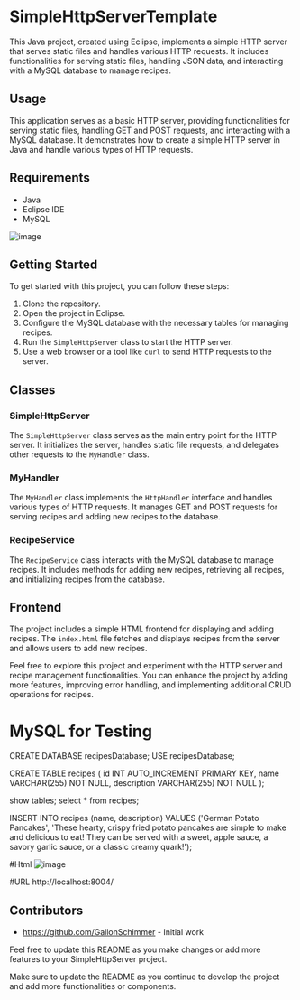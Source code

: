 # SimpleHttpServerTemplate

This Java project, created using Eclipse, implements a simple HTTP server that serves static files and handles various HTTP requests. It includes functionalities for serving static files, handling JSON data, and interacting with a MySQL database to manage recipes.

## Usage

This application serves as a basic HTTP server, providing functionalities for serving static files, handling GET and POST requests, and interacting with a MySQL database. It demonstrates how to create a simple HTTP server in Java and handle various types of HTTP requests.

## Requirements

- Java
- Eclipse IDE
- MySQL
  
![image](https://github.com/GallonSchimmer/SimpleHttpServerTemplate/assets/26065891/7f8c3c7b-25fc-43df-8bdb-56ecc3732068)

## Getting Started

To get started with this project, you can follow these steps:

1. Clone the repository.
2. Open the project in Eclipse.
3. Configure the MySQL database with the necessary tables for managing recipes.
4. Run the `SimpleHttpServer` class to start the HTTP server.
5. Use a web browser or a tool like `curl` to send HTTP requests to the server.



## Classes

### SimpleHttpServer

The `SimpleHttpServer` class serves as the main entry point for the HTTP server. It initializes the server, handles static file requests, and delegates other requests to the `MyHandler` class.

### MyHandler

The `MyHandler` class implements the `HttpHandler` interface and handles various types of HTTP requests. It manages GET and POST requests for serving recipes and adding new recipes to the database.

### RecipeService

The `RecipeService` class interacts with the MySQL database to manage recipes. It includes methods for adding new recipes, retrieving all recipes, and initializing recipes from the database.

## Frontend

The project includes a simple HTML frontend for displaying and adding recipes. The `index.html` file fetches and displays recipes from the server and allows users to add new recipes.

Feel free to explore this project and experiment with the HTTP server and recipe management functionalities. You can enhance the project by adding more features, improving error handling, and implementing additional CRUD operations for recipes.

# MySQL for Testing
CREATE DATABASE recipesDatabase; 
USE recipesDatabase;

CREATE TABLE recipes (
    id INT AUTO_INCREMENT PRIMARY KEY,
    name VARCHAR(255) NOT NULL,
    description VARCHAR(255) NOT NULL
);

show tables;
select * from recipes;

INSERT INTO recipes (name, description)
VALUES ('German Potato Pancakes', 'These hearty, crispy fried potato pancakes are simple to make and delicious to eat! They can be served with a sweet, apple sauce, a savory garlic sauce, or a classic creamy quark!');

#Html
![image](https://github.com/GallonSchimmer/SimpleHttpServerTemplate/assets/26065891/d8a4007c-5d5e-43ab-b381-8f5245b60809)

#URL
http://localhost:8004/

## Contributors

- https://github.com/GallonSchimmer - Initial work

Feel free to update this README as you make changes or add more features to your SimpleHttpServer project.

Make sure to update the README as you continue to develop the project and add more functionalities or components.
